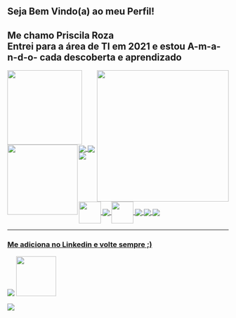 ## Seja Bem Vindo(a) ao meu Perfil!

<div>
    <h2>
        Me chamo Priscila Roza
        <br/>
      Entrei para a área de TI em 2021 e estou A-m-a-n-d-o- cada descoberta e aprendizado
    </h2>
<img align="right" width="300px" src="https://media.giphy.com/media/BferOKonYOspm28AiB/giphy.gif" />
</div>
<div align="left">
  <a href="https://github.com/PriscilaRoza">
  <img  height="170em" src="https://github-readme-stats.vercel.app/api?username=PriscilaRoza&show_icons=true&theme=dracula&include_all_commits=true&count_private=true"/>
  <img height="160em" align="left" src="https://github-readme-stats.vercel.app/api/top-langs/?username=PriscilaRoza&layout=compact&langs_count=7&theme=dracula"/>
</div>

  <img align="center" src="https://img.icons8.com/color/48/000000/html-5--v1.png"/>
  <img align="center" src="https://img.icons8.com/color/48/000000/css3.png"/>
  <img align="center" src="https://img.icons8.com/color/48/000000/sass.png"/>
  <img align="center" width="50" height="50" src="https://avatars.githubusercontent.com/u/20658825?s=200&v=4"/>
  <img align="center" src="https://img.icons8.com/color/48/000000/bootstrap.png"/>
  <img align="center" width="50" height="50" src="https://img.icons8.com/color/64/000000/javascript--v2.png"/>
  <img align="center" src="https://img.icons8.com/color/48/000000/react-native.png"/>
  <img align="center" src="https://img.icons8.com/color/48/000000/npm.png"/>
  <img align="center" src="https://img.icons8.com/color/48/000000/figma--v1.png"/> 
  <hr/>

<h3>Me adiciona no Linkedin e volte sempre ;)</h3>
   <div style="display: inline_block">
    <a href="https://www.linkedin.com/in/priscilaroza/" target="_blank"><img src="https://img.shields.io/badge/LinkedIn-0077B5?style=for-the-badge&logo=linkedin&logoColor=white" target="_blank"></a>
 <a href="mailto:priscilarozasilva@gmail.com" alt="gmail" target="_blank">
<img width="91px" src="https://img.shields.io/badge/-Gmail-FF0000?style=flat-square&labelColor=FF0000&logo=gmail&logoColor=white&link=mailto:priscilarozasilva@gmail.com" />

</div>
     
 ![](https://api.visitorbadge.io/api/VisitorHit?user=PriscilaRoza&repo=github-visitors-badge&countColor=%237B1E7A)
